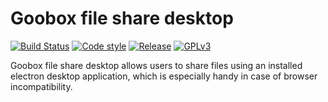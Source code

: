 # Goobox file share desktop
[![Build Status](https://travis-ci.org/GooBox/file-share-desktop.svg?branch=master)](https://travis-ci.org/GooBox/file-share-desktop)
[![Code style](https://img.shields.io/badge/code%20style-airbnb-brightgreen.svg)](https://github.com/airbnb/javascript)
[![Release](https://img.shields.io/badge/release-0.3.0-brightgreen.svg)](https://github.com/GooBox/file-share-desktop/releases/tag/v0.3.0)
[![GPLv3](https://img.shields.io/badge/license-GPLv3-blue.svg)](https://www.gnu.org/copyleft/gpl.html)

Goobox file share desktop allows users to share files using an installed electron desktop application, which is especially handy in case of browser incompatibility.

